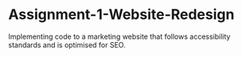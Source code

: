 # Assignment-1-Website-Redesign
Implementing code to a marketing website that follows accessibility standards and is optimised for SEO.
